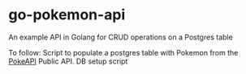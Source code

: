 # go-pokemon-api
An example API in Golang for CRUD operations on a Postgres table

To follow:
Script to populate a postgres table with Pokemon from the [PokeAPI](https://pokeapi.co/) Public API.
DB setup script
